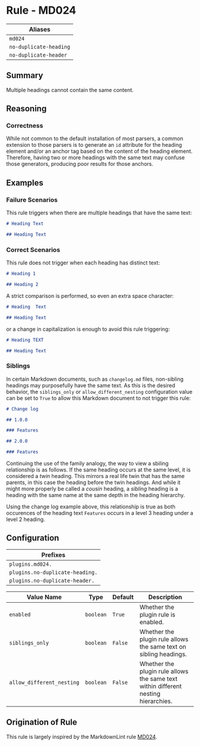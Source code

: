 # Rule - MD024

| Aliases |
| --- |
| `md024` |
| `no-duplicate-heading` |
| `no-duplicate-header` |

## Summary

Multiple headings cannot contain the same content.

## Reasoning

### Correctness

While not common to the default installation of most parsers, a common extension
to those parsers is to generate an `id` attribute for the heading element and/or
an anchor tag based on the content of the heading element.  Therefore, having
two or more headings with the same text may confuse those generators, producing
poor results for those anchors.

## Examples

### Failure Scenarios

This rule triggers when there are multiple headings that have the same text:

```Markdown
# Heading Text

## Heading Text
```

### Correct Scenarios

This rule does not trigger when each heading has distinct text:

```Markdown
# Heading 1

## Heading 2
```

A strict comparison is performed, so even an extra space character:

```Markdown
# Heading  Text

## Heading Text
```

or a change in capitalization is enough to avoid this rule triggering:

```Markdown
# Heading TEXT

## Heading Text
```

### Siblings

In certain Markdown documents, such as `changelog.md` files, non-sibling
headings may purposefully have the same text.  As this is the desired
behavior, the `siblings_only` or `allow_different_nesting` configuration value
can be set to `True` to allow this Markdown document to not trigger this rule:

```Markdown
# Change log

## 1.0.0

### Features

## 2.0.0

### Features
```

Continuing the use of the family analogy, the way to view a sbiling
relationship is as follows.  If the same heading occurs at the same
level, it is considered a *twin* heading.  This mirrors a real life
twin that has the same parents, in this case the heading before
the twin headings.  And while it might more properly be called
a *cousin* heading, a *sibling* heading is a heading with the same
name at the same depth in the heading hierarchy.

Using the change log example above, this relationship is true as
both occurences of the heading text `Features` occurs in a level
3 heading under a level 2 heading.

## Configuration

| Prefixes |
| --- |
| `plugins.md024.` |
| `plugins.no-duplicate-heading.` |
| `plugins.no-duplicate-header.` |

| Value Name | Type | Default | Description |
| -- | -- | -- | -- |
| `enabled` | `boolean` | `True` | Whether the plugin rule is enabled. |
| `siblings_only` | `boolean` | `False` | Whether the plugin rule allows the same text on sibling headings. |
| `allow_different_nesting` | `boolean` | `False` | Whether the plugin rule allows the same text within different nesting hierarchies. |

## Origination of Rule

This rule is largely inspired by the MarkdownLint rule
[MD024](https://github.com/DavidAnson/markdownlint/blob/master/doc/Rules.md#md024---multiple-headings-with-the-same-content).
